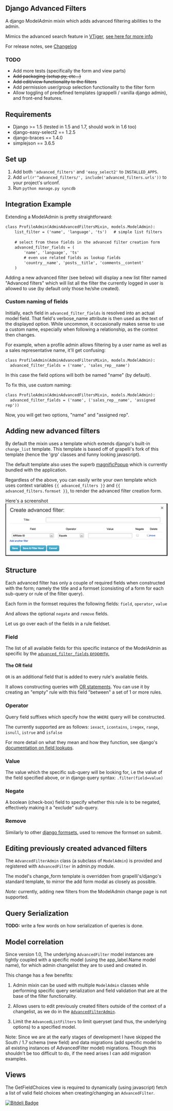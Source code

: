 ## Django Advanced Filters

A django ModelAdmin mixin which adds advanced filtering abilities to the admin.

Mimics the advanced search feature in [VTiger](https://www.vtiger.com/),
[see here for more info](https://wiki.vtiger.com/index.php/Create_Custom_Filters)

For release notes, see [Changelog](CHANGELOG.md)

### TODO

* Add more tests (specifically the form and view parts)
* ~~Add packaging (setup.py, etc...)~~
* ~~Add edit/view functionality to the filters~~
* Add permission user/group selection functionality to the filter form
* Allow toggling of predefined templates (grappelli / vanilla django admin), and front-end features.


## Requirements

* Django >= 1.5  (tested in 1.5 and 1.7, should work in 1.6 too)
* django-easy-select2 == 1.2.5
* django-braces == 1.4.0
* simplejson == 3.6.5


## Set up

1. Add both `'advanced_filters'` and `'easy_select2'` to `INSTALLED_APPS`.
2. Add `url(r'^advanced_filters/', include('advanced_filters.urls'))` to your project's urlconf.
3. Run `python manage.py syncdb`

## Integration Example

Extending a ModelAdmin is pretty straightforward:

    class ProfileAdmin(AdminAdvancedFiltersMixin, models.ModelAdmin):
        list_filter = ('name', 'language', 'ts')   # simple list filters

        # select from these fields in the advanced filter creation form
        advanced_filter_fields = (
            'name', 'language', 'ts'
            # even use related fields as lookup fields
            'country__name', 'posts__title', 'comments__content'
        )

Adding a new advanced filter (see below) will display a new list filter
named "Advanced filters" which will list all the filter the currently
logged in user is allowed to use (by default only those he/she created).

### Custom naming of fields

Initially, each field in `advanced_filter_fields` is resolved into an actual
model field. That field's verbose_name attribute is then used as the text
of the displayed option. While uncommon, it occasionally makes sense to
use a custom name, especially when following a relationship, as the context
then changes.

For example, when a profile admin allows filtering by a user name as well as
a sales representative name, it'll get confusing:

    class ProfileAdmin(AdminAdvancedFiltersMixin, models.ModelAdmin):
      advanced_filter_fields = ('name', 'sales_rep__name')

In this case the field options will both be named "name" (by default).

To fix this, use custom naming:


    class ProfileAdmin(AdminAdvancedFiltersMixin, models.ModelAdmin):
      advanced_filter_fields = ('name', ('sales_rep__name', 'assigned rep'))

Now, you will get two options, "name" and "assigned rep".


## Adding new advanced filters

By default the mixin uses a template which extends django's built-in
`change_list` template. This template is based off of grapelli's
fork of this template (hence the 'grp' classes and funny looking javascript).

The default template also uses the superb [magnificPopup](dimsemenov/Magnific-Popup)
which is currently bundled with the application.

Regardless of the above, you can easily write your own template which uses
context variables `{{ advanced_filters }}` and
`{{ advanced_filters.formset }}`, to render the advanced filter creation form.

Here's a screenshot
![alt text](screenshot.png "Creating via a modal")

## Structure

Each advanced filter has only a couple of required fields when constructed
with the form; namely the title and a formset (consisting of a form for each
sub-query or rule of the filter query).

Each form in the formset requires the following fields:
`field`, `operator`, `value`

And allows the optional `negate` and `remove` fields.

Let us go over each of the fields in a rule fieldset.

### Field

The list of all available fields for this specific instance of the ModelAdmin
as specific by the [`advanced_filter_fields` property.](#integration-example)

#### The OR field

`OR` is an additional field that is added to every rule's available fields.

It allows constructing queries with [OR statements](https://docs.djangoproject.com/en/dev/topics/db/queries/#complex-lookups-with-q-objects). You can use it by creating an "empty" rule with this field "between" a set of 1 or more rules.

### Operator

Query field suffixes which specify how the `WHERE` query will be constructed.

The currently supported are as follows:
`iexact`, `icontains`, `iregex`, `range`, `isnull`, `istrue` and `isfalse`

For more detail on what they mean and how they function, see django's
[documentation on field lookups](https://docs.djangoproject.com/en/dev/ref/models/querysets/#field-lookups).

### Value

The value which the specific sub-query will be looking for, i.e the
value of the field specified above, or in django query syntax: `.filter(field=value)`

### Negate

A boolean (check-box) field to specify whether this rule is to be negated,
effectively making it a "exclude" sub-query.

### Remove

Similarly to other [django formsets](https://docs.djangoproject.com/en/dev/topics/forms/formsets/),
used to remove the formset on submit.


## Editing previously created advanced filters

The `AdvancedFilterAdmin` class (a subclass of `ModelAdmin`) is provided
and registered with `AdvancedFilter` in admin.py module.

The model's change_form template is overridden from grapelli's/django's
standard template, to mirror the add form modal as closely as possible.

*Note:* currently, adding new filters from the ModelAdmin change page
is not supported.

## Query Serialization

**TODO:** write a few words on how serialization of queries is done.


## Model correlation

Since version 1.0, The underlying `AdvancedFilter` model instances are tightly
coupled with a specific model (using the app_label.Name model name),
for which admin changelist they are to used and created in.

This change has a few benefits:

1. Admin mixin can be used with multiple `ModelAdmin` classes while performing
   specific query serialization and field validation that are at the base of the
   filter functionality.

2. Allows users to edit previously created filters outside of
   the context of a changelist, as we do in the [`AdvancedFilterAdmin`](#editing-previously-created-advanced-filters).

3. Limit the `AdvancedListFilters` to limit queryset (and thus, the underlying
   options) to a specified model.

Note: Since we are at the early stages of development I have skipped the
South / 1.7 schema (new field) and data migrations (add specific model to all
existing instances of AdvancedFilter model) migrations. Though this shouldn't
be too difficult to do, if the need arises I can add migration examples.

## Views

The GetFieldChoices view is required to dynamically (using javascript) fetch a
list of valid field choices when creating/changing an `AdvancedFilter`.


[![Bitdeli Badge](https://d2weczhvl823v0.cloudfront.net/modlinltd/django-advanced-filters/trend.png)](https://bitdeli.com/free "Bitdeli Badge")


